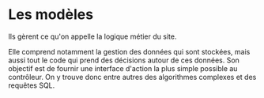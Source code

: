 # Les modèles

Ils gèrent ce qu'on appelle la logique métier du site.

Elle comprend notamment la gestion des données qui sont stockées, mais aussi tout le code qui prend des décisions autour de ces données. Son objectif est de fournir une interface d'action la plus simple possible au contrôleur. On y trouve donc entre autres des algorithmes complexes et des requêtes SQL.